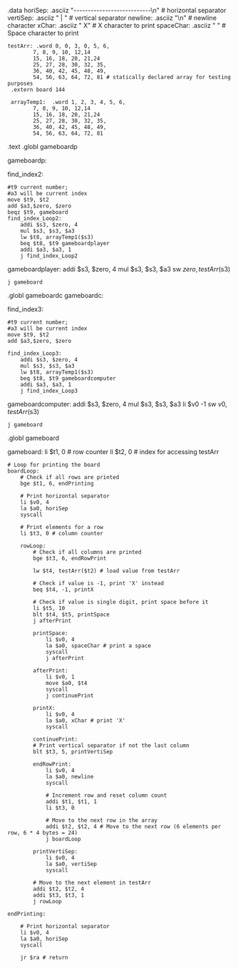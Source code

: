 .data
    horiSep: .asciiz "---------------------------\n" # horizontal separator
    vertiSep: .asciiz " | " # vertical separator
    newline:  .asciiz "\n" # newline character
    xChar: .asciiz " X" # X character to print
    spaceChar: .asciiz " " # Space character to print
    
    testArr: .word 0, 0, 3, 0, 5, 6,
            7, 8, 9, 10, 12,14
            15, 16, 18, 20, 21,24
            25, 27, 28, 30, 32, 35,
            36, 40, 42, 45, 48, 49,
            54, 56, 63, 64, 72, 81 # statically declared array for testing purposes
     .extern board 144
     
     arrayTemp1:  .word 1, 2, 3, 4, 5, 6,
            7, 8, 9, 10, 12,14
            15, 16, 18, 20, 21,24
            25, 27, 28, 30, 32, 35,
            36, 40, 42, 45, 48, 49,
            54, 56, 63, 64, 72, 81
.text
.globl gameboardp

gameboardp:

find_index2:
	
	#t9 current number;
	#a3 will be current index
	move $t9, $t2
	add $a3,$zero, $zero
	beqz $t9, gameboard
	find_index_Loop2:	
		addi $s3, $zero, 4
		mul $s3, $s3, $a3
		lw $t8, arrayTemp1($s3)
		beq $t8, $t9 gameboardplayer
		addi $a3, $a3, 1
		j find_index_Loop2

gameboardplayer:
	addi $s3, $zero, 4
	mul $s3, $s3, $a3
	sw $zero, testArr($s3)

	j gameboard
	
	




.globl gameboardc
gameboardc:


find_index3:
	
	#t9 current number;
	#a3 will be current index
	move $t9, $t2
	add $a3,$zero, $zero
	
	find_index_Loop3:	
		addi $s3, $zero, 4
		mul $s3, $s3, $a3
		lw $t8, arrayTemp1($s3)
		beq $t8, $t9 gameboardcomputer
		addi $a3, $a3, 1
		j find_index_Loop3

gameboardcomputer:
	addi $s3, $zero, 4
	mul $s3, $s3, $a3
	li $v0 -1
	sw $v0, testArr($s3)

	j gameboard
	


.globl gameboard

gameboard: 
    li $t1, 0 # row counter
    li $t2, 0 # index for accessing testArr
    
    # Loop for printing the board
    boardLoop:
        # Check if all rows are printed
        bge $t1, 6, endPrinting
        
        # Print horizontal separator
        li $v0, 4
        la $a0, horiSep
        syscall
        
        # Print elements for a row
        li $t3, 0 # column counter
        
        rowLoop:
            # Check if all columns are printed
            bge $t3, 6, endRowPrint
            
            lw $t4, testArr($t2) # load value from testArr
            
            # Check if value is -1, print 'X' instead
            beq $t4, -1, printX
            
            # Check if value is single digit, print space before it
            li $t5, 10
            blt $t4, $t5, printSpace
            j afterPrint
            
            printSpace:
                li $v0, 4
                la $a0, spaceChar # print a space
                syscall
                j afterPrint
            
            afterPrint:
                li $v0, 1
                move $a0, $t4
                syscall
                j continuePrint
                
            printX:
                li $v0, 4
                la $a0, xChar # print 'X'
                syscall
                
            continuePrint:
            # Print vertical separator if not the last column
            blt $t3, 5, printVertiSep
            
            endRowPrint:
                li $v0, 4
                la $a0, newline
                syscall
                
                # Increment row and reset column count
                addi $t1, $t1, 1
                li $t3, 0
                
                # Move to the next row in the array
                addi $t2, $t2, 4 # Move to the next row (6 elements per row, 6 * 4 bytes = 24)
                j boardLoop
                
            printVertiSep:
                li $v0, 4
                la $a0, vertiSep
                syscall
            
            # Move to the next element in testArr
            addi $t2, $t2, 4
            addi $t3, $t3, 1
            j rowLoop
        
    endPrinting:
    	
    	# Print horizontal separator
        li $v0, 4
        la $a0, horiSep
        syscall
    	
        jr $ra # return
